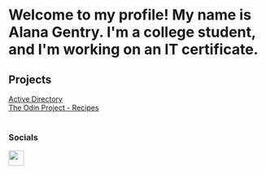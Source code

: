 # Welcome to my profile! My name is Alana Gentry. I'm a college student, and I'm working on an IT certificate.

<h2>Projects</h2>
<a href="https://github.com/anja-llama/active-directory">Active Directory</a><br>
<a href="https://github.com/anja-llama/odin-recipes">The Odin Project - Recipes</a><br><br>

<h3>Socials</h3>
<a href="https://www.linkedin.com/in/alana-gentry-66b595202/"><img src="https://github.com/anja-llama/alanagentry/assets/166280138/8676a712-b004-46a3-9980-02a48f7350e5" width="30" height="30"></a>
